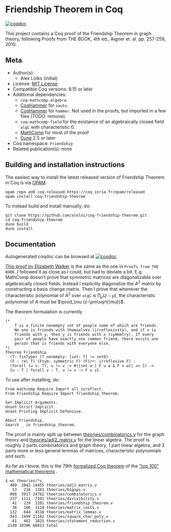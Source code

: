 <!---
This file was generated from `meta.yml`, please do not edit manually.
Follow the instructions on https://github.com/coq-community/templates to regenerate.
--->
# Friendship Theorem in Coq

[![coqdoc][coqdoc-shield]][coqdoc-link]



[coqdoc-shield]: https://img.shields.io/badge/docs-coqdoc-blue.svg
[coqdoc-link]: https://aleloi.github.io/coq-friendship-theorem/coqdoc/toc.html


This project contains a Coq proof of the Friendship Theorem in graph
theory, following Proofs from THE BOOK, 4th ed., Aigner
et. al. pp. 257-259, 2010.

## Meta

- Author(s):
  - Alex Loiko (initial)
- License: [MIT License](LICENSE)
- Compatible Coq versions: 8.15 or later
- Additional dependencies:
  - `coq-mathcomp-algebra`.
  - [CoqHammer](https://github.com/lukaszcz/coqhammer) for `sauto`.
  - [CoqHammer](https://github.com/lukaszcz/coqhammer) for
`hammer`. Not used in the proofs, but imported in a few files
(TODO: remove).
  - `coq-mathcomp-field` for the existance of an algebraically closed
field `algC` with characteristic 0.
  - [MathComp](https://math-comp.github.io) for most of the proof
  - [Dune](https://dune.build) 2.5 or later
- Coq namespace: `Friendship`
- Related publication(s): none

## Building and installation instructions

The easiest way to install the latest released version of Friendship Theorem in Coq
is via [OPAM](https://opam.ocaml.org/doc/Install.html):

```shell
opam repo add coq-released https://coq.inria.fr/opam/released
opam install coq-friendship-theorem
```

To instead build and install manually, do:

``` shell
git clone https://github.com/aleloi/coq-friendship-theorem.git
cd coq-friendship-theorem
dune build
dune install
```


## Documentation

Autogenerated coqdoc  can be browsed at [![coqdoc][coqdoc-shield]][coqdoc-link].

[This proof by Elizabeth
Walker](https://math.mit.edu/~apost/courses/18.204-2016/18.204_Elizabeth_Walker_final_paper.pdf)
is the same as the one in `Proofs from THE BOOK`. I followed it as
close as I could, but had to deviate a bit. E.g. MathComp doesn't
prove that symmetric matrices are diagonalizable over
algebraically closed fields. Instead I explicitly diagonalize the
$A^2$ matrix by constructing a basis change matrix. Then I prove
that whenever the characteristic polynomial of $A^2$ over `algC`
is $\prod_\mu (z-\mu)$, the characteristic polynomial of $A$ must
be $\prod_\mu (z-\pm\sqrt{\mu})$.

The theorem formulation is currently
``` coq
(* 
	T is a finite nonempty set of people some of which are friends. 
	No one is friends with themselves (irreflexivity), and if x is 
	friends with y, then y is friends with x (symmetry). If every 
	pair of people have exactly one common friend, there exists one
	person that is friends with everyone else.
*)
Theorem Friendship
  (T: finType) (T_nonempty: [set: T] != set0)
  (F : rel T) (Fsym: symmetric F) (Firr: irreflexive F) :
  (forall (u v: T), u != v -> #|[set w | F u w & F v w]| == 1) ->
  {u : T | forall v : T, u != v -> F u v}.
```

To use after installing, do:
``` coq
From mathcomp Require Import all_ssreflect.
From Friendship Require Import friendship_theorem.

Set Implicit Arguments.
Unset Strict Implicit.
Unset Printing Implicit Defensive.

About Friendship.
Search _ in friendship_theorem.
```

The proof is mainly split up between
[theories/combinatorics.v](theories/combinatorics.v) for the graph
theory and [theories/adj2_matrix.v](theories/adj2_matrix.v) for
the linear algebra. The proof is roughly 2 parts combinatorics and
graph theory, 1 part linear algebra, and 3 parts more or less
general lemmas of matrices, characteristic polynomials and such.

As far as I know, this is the 79th [formalized Coq theorem](https://madiot.fr/coq100/) of the ["top 100" mathematical theorems](http://www.cs.ru.nl/~freek/100/) .

```
$ wc theories/*v
  409  2042 14455 theories/adj2_matrix.v
   53   216  1383 theories/bigops.v
  808  3917 24762 theories/combinatorics.v
  237  1111  7391 theories/divisibility.v
   41   229  1201 theories/friendship_theorem.v
   36   186  1124 theories/matrix_casts.v
  132   644  4510 theories/matrix_lemmas.v
  343  1499 11162 theories/square_char_poly.v
   81   462  2825 theories/statement_reduction.v
 2140 10306 68813 total
```
